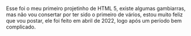 Esse foi o meu primeiro projetinho de HTML 5, existe algumas gambiarras, mas não vou consertar por ter sido o primeiro de vários, estou muito feliz que vou postar, ele foi feito em abril de 2022, logo após um período bem complicado.
